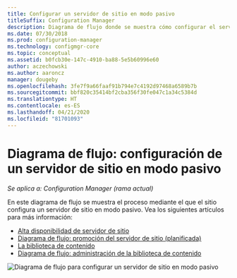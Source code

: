 ```yaml
---
title: Configurar un servidor de sitio en modo pasivo
titleSuffix: Configuration Manager
description: Diagrama de flujo donde se muestra cómo configurar el servidor de sitio en modo pasivo en Configuration Manager.
ms.date: 07/30/2018
ms.prod: configuration-manager
ms.technology: configmgr-core
ms.topic: conceptual
ms.assetid: b0fcb30e-147c-4910-ba88-5e5b60996e60
author: aczechowski
ms.author: aaroncz
manager: dougeby
ms.openlocfilehash: 3fe7f9a66faaf91b794e7c4192d97468a6589b7b
ms.sourcegitcommit: bbf820c35414bf2cba356f30fe047c1a34c5384d
ms.translationtype: HT
ms.contentlocale: es-ES
ms.lasthandoff: 04/21/2020
ms.locfileid: "81701093"
---
```

# <a name="flowchart---set-up-a-site-server-in-passive-mode"></a>Diagrama de flujo: configuración de un servidor de sitio en modo pasivo

*Se aplica a: Configuration Manager (rama actual)*

En este diagrama de flujo se muestra el proceso mediante el que el sitio configura un servidor de sitio en modo pasivo. Vea los siguientes artículos para más información:  
- [Alta disponibilidad de servidor de sitio](site-server-high-availability.md)
- [Diagrama de flujo: promoción del servidor de sitio (planificada)](promote-site-server-flowchart.md)
- [La biblioteca de contenido](../../../plan-design/hierarchy/the-content-library.md)
- [Diagrama de flujo: administración de la biblioteca de contenido](../../../plan-design/hierarchy/manage-content-library-flowchart.md)


![Diagrama de flujo para configurar un servidor de sitio en modo pasivo](media/passive-site-server-setup.png)
